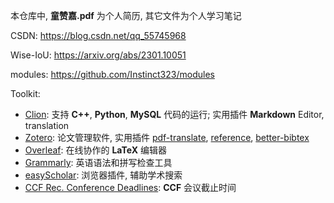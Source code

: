 本仓库中, **童赞嘉.pdf** 为个人简历, 其它文件为个人学习笔记

CSDN: https://blog.csdn.net/qq_55745968

Wise-IoU: https://arxiv.org/abs/2301.10051

modules: https://github.com/Instinct323/modules

Toolkit:
- [Clion](https://www.jetbrains.com/clion/): 支持 **C++**, **Python**, **MySQL** 代码的运行; 实用插件 **Markdown** Editor, translation
- [Zotero](https://www.zotero.org/): 论文管理软件, 实用插件 [pdf-translate](https://github.com/windingwind/zotero-pdf-translate), [reference](https://github.com/MuiseDestiny/zotero-reference), [better-bibtex](https://github.com/retorquere/zotero-better-bibtex)
- [Overleaf](https://www.overleaf.com/login): 在线协作的 **LaTeX** 编辑器
- [Grammarly](https://www.grammarly.com/): 英语语法和拼写检查工具
- [easyScholar](https://www.easyscholar.cc/): 浏览器插件, 辅助学术搜索
- [CCF Rec. Conference Deadlines](https://ccfddl.github.io/): **CCF** 会议截止时间
